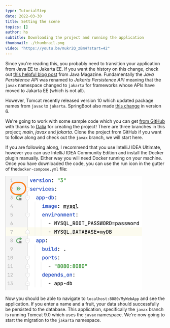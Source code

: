 ```yaml
---
type: TutorialStep
date: 2022-03-30
title: Setting the scene
topics: []
author: hs
subtitle: Downloading the project and running the application
thumbnail: ./thumbnail.png
video: "https://youtu.be/mukr2Q_zBm4?start=42"
---
```


Since you're reading this, you probably need to transition your application from Java EE to Jakarta EE. If you want the history on this change, check out [this helpful blog post](https://blogs.oracle.com/javamagazine/post/transition-from-java-ee-to-jakarta-ee) from Java Magazine. Fundamentally the _Java Persistence API_ was renamed to _Jakarta Persistence API_ meaning that the `javax` namespace changed to `jakarta` for frameworks whose APIs have moved to Jakarta EE (which is not all).

However, Tomcat recently released version 10 which updated package names from `javax` to `jakarta`. SpringBoot also made [this change](https://spring.io/blog/2021/09/02/a-java-17-and-jakarta-ee-9-baseline-for-spring-framework-6) in version 6.

We're going to work with some sample code which you can get [from GitHub](https://github.com/helenjoscott/MyWebApp) with thanks to [Dalia](https://twitter.com/DaliaShea) for creating the project! There are three branches in this project; _main_, _javax_ and _jakarta_. Clone the project from GitHub if you want to follow along and check out the `javax` branch, we will start here.

If you are following along, I recommend that you use IntelliJ IDEA Ultimate, however you can use IntelliJ IDEA Community Edition and install the Docker plugin manually. Either way you will need Docker running on your machine. Once you have downloaded the code, you can use the run icon in the gutter of the`docker-compose.yml` file:

![Gutter run icons](docker-compose-up.png)

Now you should be able to navigate to `localhost:8080/MyWebApp` and see the application. If you enter a name and a fruit, your data should successfully be persisted to the database. This application, specifically the `javax` branch is running Tomcat 9.0 which uses the `javax` namespace. We're now going to start the migration to the `jakarta` namespace.
